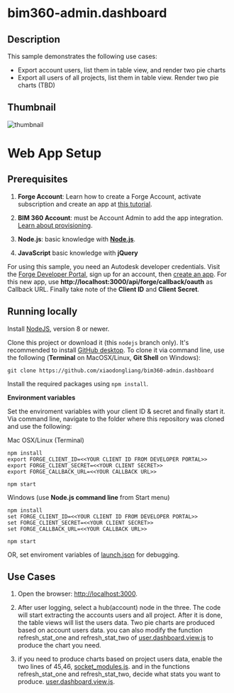 # bim360-admin.dashboard


## Description
This sample demonstrates the following use cases:

* Export account users, list them in table view, and render two pie charts
* Export all users of all projects, list them in table view. Render two pie charts (TBD) 


## Thumbnail
![thumbnail](/help/main.png) 


# Web App Setup

## Prerequisites

1. **Forge Account**: Learn how to create a Forge Account, activate subscription and create an app at [this tutorial](http://learnforge.autodesk.io/#/account/). 
2. **BIM 360 Account**: must be Account Admin to add the app integration. [Learn about provisioning](https://forge.autodesk.com/blog/bim-360-docs-provisioning-forge-apps). 

3. **Node.js**: basic knowledge with [**Node.js**](https://nodejs.org/en/).
4. **JavaScript** basic knowledge with **jQuery**

For using this sample, you need an Autodesk developer credentials. Visit the [Forge Developer Portal](https://developer.autodesk.com), sign up for an account, then [create an app](https://developer.autodesk.com/myapps/create). For this new app, use **http://localhost:3000/api/forge/callback/oauth** as Callback URL. Finally take note of the **Client ID** and **Client Secret**.



## Running locally

Install [NodeJS](https://nodejs.org), version 8 or newer.

Clone this project or download it (this `nodejs` branch only). It's recommended to install [GitHub desktop](https://desktop.github.com/). To clone it via command line, use the following (**Terminal** on MacOSX/Linux, **Git Shell** on Windows):

    git clone https://github.com/xiaodongliang/bim360-admin.dashboard

Install the required packages using `npm install`.


**Environment variables**

Set the enviroment variables with your client ID & secret and finally start it. Via command line, navigate to the folder where this repository was cloned and use the following:

Mac OSX/Linux (Terminal)

    npm install
    export FORGE_CLIENT_ID=<<YOUR CLIENT ID FROM DEVELOPER PORTAL>>
    export FORGE_CLIENT_SECRET=<<YOUR CLIENT SECRET>>
    export FORGE_CALLBACK_URL=<<YOUR CALLBACK URL>>

    npm start

Windows (use **Node.js command line** from Start menu)

    npm install
    set FORGE_CLIENT_ID=<<YOUR CLIENT ID FROM DEVELOPER PORTAL>>
    set FORGE_CLIENT_SECRET=<<YOUR CLIENT SECRET>>
    set FORGE_CALLBACK_URL=<<YOUR CALLBACK URL>>

    npm start

OR, set enviroment variables of [launch.json](/.vscode/launch.json) for debugging.


## Use Cases

1. Open the browser: [http://localhost:3000](http://localhost:3000). 
 
2. After user logging, select a hub(account) node in the three. The code will start extracting the accounts users and all project. After it is done, the table views will list the users data. Two pie charts are produced based on account users data. you can also modify the function refresh_stat_one and refresh_stat_two of [user.dashboard.view.js](./public/js/user.dashboard.view.js) to produce the chart you need.

3. if you need to produce charts based on project users data, enable the two lines of 45,46, [socket_modules.js](./public/js/socket_modules.js). and in the functions refresh_stat_one and refresh_stat_two, decide what stats you want to produce. [user.dashboard.view.js](./public/js/user.dashboard.view.js).

